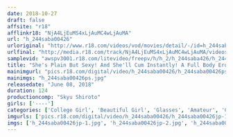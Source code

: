 ```yaml
---
date: 2018-10-27
draft: false
affsite: "r18"
afflinkr18: "NjA4LjEuMS4xLjAuMC4wLjAuMA"
url: "h_244saba00426"
urloriginal: "http://www.r18.com/videos/vod/movies/detail/-/id=h_244saba00426"
urlfinal: "http://media.r18.com/track/NjA4LjEuMS4xLjAuMC4wLjAuMA/videos/vod/movies/detail/-/id=h_244saba00426"
samplevid: "awspv3001.r18.com/litevideo/freepv/h/h_2/h_244saba426/h_244saba426_dmb_w.mp4"
title: "She's Plain But Sexy! And She'll Cum Instantly! A Full Body Erogenous Zone! A Super Class Amateur!! Vol.002 This Shy Girl In Glasses Works At The Local Bookstore, But In Reality... She Is A Perverted Anime Otaku Cunt Who Wants Breaking In Training"
mainimgurl: "pics.r18.com/digital/video/h_244saba00426/h_244saba00426ps.jpg"
mainimgs: "h_244saba00426ps.jpg"
releasedate: "June 08, 2018"
duration: 124
productioncomp: "Skyu Shiroto"
girls: ['----']
categories: ['College Girl', 'Beautiful Girl', 'Glasses', 'Amateur', 'Creampie', 'Hi-Def']
imgurls: ['pics.r18.com/digital/video/h_244saba00426/h_244saba00426jp-1.jpg', 'pics.r18.com/digital/video/h_244saba00426/h_244saba00426jp-2.jpg', 'pics.r18.com/digital/video/h_244saba00426/h_244saba00426jp-3.jpg', 'pics.r18.com/digital/video/h_244saba00426/h_244saba00426jp-4.jpg', 'pics.r18.com/digital/video/h_244saba00426/h_244saba00426jp-5.jpg', 'pics.r18.com/digital/video/h_244saba00426/h_244saba00426jp-6.jpg', 'pics.r18.com/digital/video/h_244saba00426/h_244saba00426jp-7.jpg', 'pics.r18.com/digital/video/h_244saba00426/h_244saba00426jp-8.jpg', 'pics.r18.com/digital/video/h_244saba00426/h_244saba00426jp-9.jpg', 'pics.r18.com/digital/video/h_244saba00426/h_244saba00426jp-10.jpg', 'pics.r18.com/digital/video/h_244saba00426/h_244saba00426jp-11.jpg', 'pics.r18.com/digital/video/h_244saba00426/h_244saba00426jp-12.jpg', 'pics.r18.com/digital/video/h_244saba00426/h_244saba00426jp-13.jpg', 'pics.r18.com/digital/video/h_244saba00426/h_244saba00426jp-14.jpg', 'pics.r18.com/digital/video/h_244saba00426/h_244saba00426jp-15.jpg', 'pics.r18.com/digital/video/h_244saba00426/h_244saba00426jp-16.jpg', 'pics.r18.com/digital/video/h_244saba00426/h_244saba00426jp-17.jpg', 'pics.r18.com/digital/video/h_244saba00426/h_244saba00426jp-18.jpg', 'pics.r18.com/digital/video/h_244saba00426/h_244saba00426jp-19.jpg', 'pics.r18.com/digital/video/h_244saba00426/h_244saba00426jp-20.jpg']
imgs: ['h_244saba00426jp-1.jpg', 'h_244saba00426jp-2.jpg', 'h_244saba00426jp-3.jpg', 'h_244saba00426jp-4.jpg', 'h_244saba00426jp-5.jpg', 'h_244saba00426jp-6.jpg', 'h_244saba00426jp-7.jpg', 'h_244saba00426jp-8.jpg', 'h_244saba00426jp-9.jpg', 'h_244saba00426jp-10.jpg', 'h_244saba00426jp-11.jpg', 'h_244saba00426jp-12.jpg', 'h_244saba00426jp-13.jpg', 'h_244saba00426jp-14.jpg', 'h_244saba00426jp-15.jpg', 'h_244saba00426jp-16.jpg', 'h_244saba00426jp-17.jpg', 'h_244saba00426jp-18.jpg', 'h_244saba00426jp-19.jpg', 'h_244saba00426jp-20.jpg']
---
```

